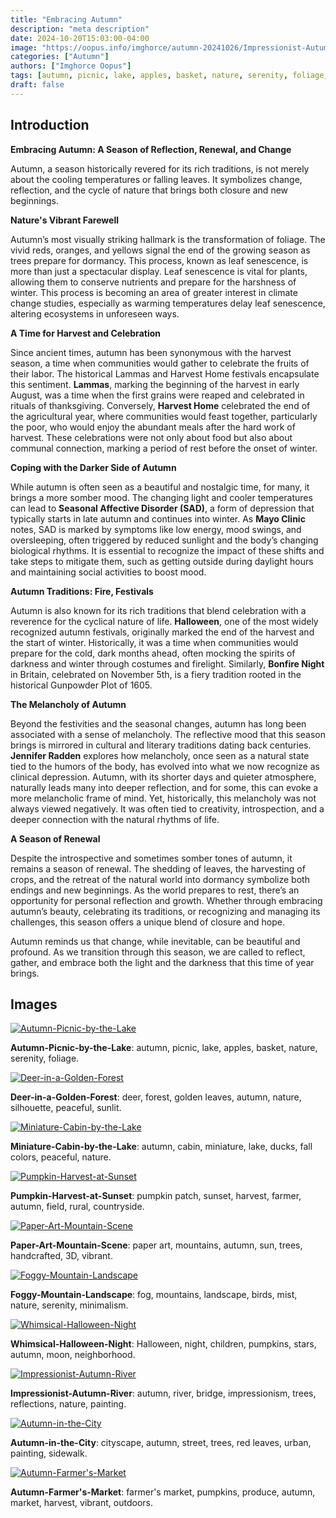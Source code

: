 ```yaml
---
title: "Embracing Autumn"
description: "meta description"
date: 2024-10-20T15:03:00-04:00
image: "https://oopus.info/imghorce/autumn-20241026/Impressionist-Autumn-River.png"
categories: ["Autumn"]
authors: ["Imghorce Oopus"]
tags: [autumn, picnic, lake, apples, basket, nature, serenity, foliage, deer, forest, golden leaves, silhouette, peaceful, sunlit, pumpkin patch, sunset, harvest, farmer, field, rural, countryside, miniature, ducks, fall colors, fog, mountains, landscape, birds, mist, minimalism, Halloween, night, children, pumpkins, stars, moon, neighborhood, river, bridge, impressionism, trees, reflections, painting, paper art, sun, handcrafted, 3D, vibrant, cityscape, street, red leaves, urban, sidewalk, produce, market, outdoors]
draft: false
---
```


## Introduction

**Embracing Autumn: A Season of Reflection, Renewal, and Change**

Autumn, a season historically revered for its rich traditions, is not merely about the cooling temperatures or falling leaves. It symbolizes change, reflection, and the cycle of nature that brings both closure and new beginnings.

**Nature's Vibrant Farewell**

Autumn’s most visually striking hallmark is the transformation of foliage. The vivid reds, oranges, and yellows signal the end of the growing season as trees prepare for dormancy. This process, known as leaf senescence, is more than just a spectacular display. Leaf senescence is vital for plants, allowing them to conserve nutrients and prepare for the harshness of winter. This process is becoming an area of greater interest in climate change studies, especially as warming temperatures delay leaf senescence, altering ecosystems in unforeseen ways.

**A Time for Harvest and Celebration**

Since ancient times, autumn has been synonymous with the harvest season, a time when communities would gather to celebrate the fruits of their labor. The historical Lammas and Harvest Home festivals encapsulate this sentiment. **Lammas**, marking the beginning of the harvest in early August, was a time when the first grains were reaped and celebrated in rituals of thanksgiving. Conversely, **Harvest Home** celebrated the end of the agricultural year, where communities would feast together, particularly the poor, who would enjoy the abundant meals after the hard work of harvest. These celebrations were not only about food but also about communal connection, marking a period of rest before the onset of winter.

**Coping with the Darker Side of Autumn**

While autumn is often seen as a beautiful and nostalgic time, for many, it brings a more somber mood. The changing light and cooler temperatures can lead to **Seasonal Affective Disorder (SAD)**, a form of depression that typically starts in late autumn and continues into winter. As **Mayo Clinic** notes, SAD is marked by symptoms like low energy, mood swings, and oversleeping, often triggered by reduced sunlight and the body’s changing biological rhythms. It is essential to recognize the impact of these shifts and take steps to mitigate them, such as getting outside during daylight hours and maintaining social activities to boost mood.

**Autumn Traditions: Fire, Festivals**

Autumn is also known for its rich traditions that blend celebration with a reverence for the cyclical nature of life. **Halloween**, one of the most widely recognized autumn festivals, originally marked the end of the harvest and the start of winter. Historically, it was a time when communities would prepare for the cold, dark months ahead, often mocking the spirits of darkness and winter through costumes and firelight. Similarly, **Bonfire Night** in Britain, celebrated on November 5th, is a fiery tradition rooted in the historical Gunpowder Plot of 1605.

**The Melancholy of Autumn**

Beyond the festivities and the seasonal changes, autumn has long been associated with a sense of melancholy. The reflective mood that this season brings is mirrored in cultural and literary traditions dating back centuries. **Jennifer Radden** explores how melancholy, once seen as a natural state tied to the humors of the body, has evolved into what we now recognize as clinical depression. Autumn, with its shorter days and quieter atmosphere, naturally leads many into deeper reflection, and for some, this can evoke a more melancholic frame of mind. Yet, historically, this melancholy was not always viewed negatively. It was often tied to creativity, introspection, and a deeper connection with the natural rhythms of life.

**A Season of Renewal**

Despite the introspective and sometimes somber tones of autumn, it remains a season of renewal. The shedding of leaves, the harvesting of crops, and the retreat of the natural world into dormancy symbolize both endings and new beginnings. As the world prepares to rest, there’s an opportunity for personal reflection and growth. Whether through embracing autumn’s beauty, celebrating its traditions, or recognizing and managing its challenges, this season offers a unique blend of closure and hope.

Autumn reminds us that change, while inevitable, can be beautiful and profound. As we transition through this season, we are called to reflect, gather, and embrace both the light and the darkness that this time of year brings.

## Images

[![Autumn-Picnic-by-the-Lake](https://oopus.info/imghorce/autumn-20241026/Autumn-Picnic-by-the-Lake.png)](https://oopus.info/imghorce/autumn-20241026/Autumn-Picnic-by-the-Lake.png)  

**Autumn-Picnic-by-the-Lake**: autumn, picnic, lake, apples, basket, nature, serenity, foliage.  

[![Deer-in-a-Golden-Forest](https://oopus.info/imghorce/autumn-20241026/Deer-in-a-Golden-Forest.png)](https://oopus.info/imghorce/autumn-20241026/Deer-in-a-Golden-Forest.png)  

**Deer-in-a-Golden-Forest**: deer, forest, golden leaves, autumn, nature, silhouette, peaceful, sunlit.  

[![Miniature-Cabin-by-the-Lake](https://oopus.info/imghorce/autumn-20241026/Miniature-Cabin-by-the-Lake.png)](https://oopus.info/imghorce/autumn-20241026/Miniature-Cabin-by-the-Lake.png)  

**Miniature-Cabin-by-the-Lake**: autumn, cabin, miniature, lake, ducks, fall colors, peaceful, nature.  

[![Pumpkin-Harvest-at-Sunset](https://oopus.info/imghorce/autumn-20241026/Pumpkin-Harvest-at-Sunset.png)](https://oopus.info/imghorce/autumn-20241026/Pumpkin-Harvest-at-Sunset.png)  

**Pumpkin-Harvest-at-Sunset**: pumpkin patch, sunset, harvest, farmer, autumn, field, rural, countryside.  

[![Paper-Art-Mountain-Scene](https://oopus.info/imghorce/autumn-20241026/Paper-Art-Mountain-Scene.png)](https://oopus.info/imghorce/autumn-20241026/Paper-Art-Mountain-Scene.png)  

**Paper-Art-Mountain-Scene**: paper art, mountains, autumn, sun, trees, handcrafted, 3D, vibrant.  

[![Foggy-Mountain-Landscape](https://oopus.info/imghorce/autumn-20241026/Foggy-Mountain-Landscape.png)](https://oopus.info/imghorce/autumn-20241026/Foggy-Mountain-Landscape.png)  

**Foggy-Mountain-Landscape**: fog, mountains, landscape, birds, mist, nature, serenity, minimalism.  

[![Whimsical-Halloween-Night](https://oopus.info/imghorce/autumn-20241026/Whimsical-Halloween-Night.png)](https://oopus.info/imghorce/autumn-20241026/Whimsical-Halloween-Night.png)  

**Whimsical-Halloween-Night**: Halloween, night, children, pumpkins, stars, autumn, moon, neighborhood.  

[![Impressionist-Autumn-River](https://oopus.info/imghorce/autumn-20241026/Impressionist-Autumn-River.png)](https://oopus.info/imghorce/autumn-20241026/Impressionist-Autumn-River.png)  

**Impressionist-Autumn-River**: autumn, river, bridge, impressionism, trees, reflections, nature, painting.  

[![Autumn-in-the-City](https://oopus.info/imghorce/autumn-20241026/Autumn-in-the-City.png)](https://oopus.info/imghorce/autumn-20241026/Autumn-in-the-City.png)  

**Autumn-in-the-City**: cityscape, autumn, street, trees, red leaves, urban, painting, sidewalk.  

[![Autumn-Farmer's-Market](https://oopus.info/imghorce/autumn-20241026/Autumn-Farmer's-Market.png)](https://oopus.info/imghorce/autumn-20241026/Autumn-Farmer's-Market.png)  

**Autumn-Farmer's-Market**: farmer's market, pumpkins, produce, autumn, market, harvest, vibrant, outdoors.  
